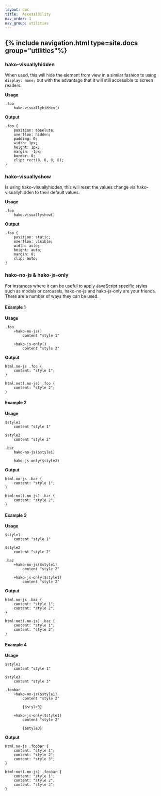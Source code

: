 ```yaml
---
layout: doc
title:  Accessibility
nav_order: 1
nav_group: utilities
---
```


{% include navigation.html type=site.docs group="utilities"%}
---

### hako-visuallyhidden

When used, this will hide the element from view in a similar fashion to using `display: none;` but with the advantage that it will still accessible to screen readers.


**Usage**

```
.foo
    hako-visuallyhidden()
```

**Output**

```
.foo {
    position: absolute;
    overflow: hidden;
    padding: 0;
    width: 1px;
    height: 1px;
    margin: -1px;
    border: 0;
    clip: rect(0, 0, 0, 0);
}
```

### hako-visuallyshow

Is using hako-visuallyhidden, this will reset the values change via hako-visuallyhidden to their default values.


**Usage**

```
.foo
    hako-visuallyshow()
```

**Output**

```
.foo {
    position: static;
    overflow: visible;
    width: auto;
    height: auto;
    margin: 0;
    clip: auto;
}
```

### hako-no-js &amp; hako-js-only

For instances where it can be useful to apply JavaScript specific styles such as modals or carousels, hako-no-js and hako-js-only are your friends. There are a number of ways they can be used.

#### Example 1

**Usage**

```
.foo
    +hako-no-js()
        content "style 1"

    +hako-js-only()
        content "style 2"
```

**Output**

```
html.no-js .foo {
    content: "style 1";
}

html:not(.no-js) .foo {
    content: "style 2";
}
```

#### Example 2

**Usage**

```
$style1
    content "style 1"

$style2
    content "style 2"

.bar
    hako-no-js($style1)

    hako-js-only($style2)

```

**Output**

```
html.no-js .bar {
    content: "style 1";
}

html:not(.no-js) .bar {
    content: "style 2";
}
```

#### Example 3

**Usage**

```
$style1
    content "style 1"

$style2
    content "style 2"

.baz
    +hako-no-js($style1)
        content "style 2"

    +hako-js-only($style1)
        content "style 2"
```

**Output**

```
html.no-js .baz {
    content: "style 1";
    content: "style 2";
}

html:not(.no-js) .baz {
    content: "style 1";
    content: "style 2";
}
```

#### Example 4

**Usage**

```
$style1
    content "style 1"

$style3
    content "style 3"

.foobar
    +hako-no-js($style1)
        content "style 2"

        {$style3}

    +hako-js-only($style1)
        content "style 2"

        {$style3}
```

**Output**

```
html.no-js .foobar {
    content: "style 1";
    content: "style 2";
    content: "style 3";
}

html:not(.no-js) .foobar {
    content: "style 1";
    content: "style 2";
    content: "style 3";
}
```
